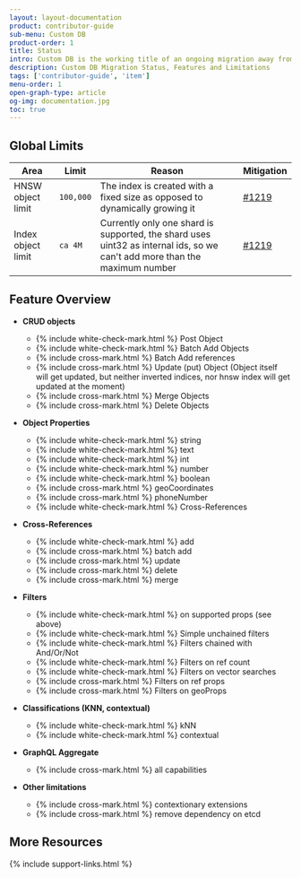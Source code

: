 ```yaml
---
layout: layout-documentation
product: contributor-guide
sub-menu: Custom DB
product-order: 1
title: Status
intro: Custom DB is the working title of an ongoing migration away from third-party databases to an integrated database solution into Weaviate. This page lists the current status of which features are already available, as well as limitations.
description: Custom DB Migration Status, Features and Limitations
tags: ['contributor-guide', 'item']
menu-order: 1
open-graph-type: article
og-img: documentation.jpg
toc: true
---
```


## Global Limits

|Area|Limit|Reason|Mitigation|
|--|--|--|--|
|HNSW object limit| `100,000` | The index is created with a fixed size as opposed to dynamically growing it | [#1219](https://github.com/semi-technologies/weaviate/issues/1219) |
|Index object limit| `ca 4M` | Currently only one shard is supported, the shard uses uint32 as internal ids, so we can't add more than the maximum number| [#1219](https://github.com/semi-technologies/weaviate/issues/1219) |

## Feature Overview

* **CRUD objects**
  * {% include white-check-mark.html %} Post Object
  * {% include white-check-mark.html %} Batch Add Objects
  * {% include cross-mark.html %} Batch Add references
  * {% include cross-mark.html %} Update (put) Object (Object itself will get updated, but neither inverted indices, nor hnsw index will get updated at the moment)
  * {% include cross-mark.html %} Merge Objects 
  * {% include cross-mark.html %} Delete Objects

* **Object Properties**
  * {% include white-check-mark.html %} string 
  * {% include white-check-mark.html %} text
  * {% include white-check-mark.html %} int
  * {% include white-check-mark.html %} number
  * {% include white-check-mark.html %} boolean
  * {% include cross-mark.html %} geoCoordinates
  * {% include cross-mark.html %} phoneNumber
  * {% include white-check-mark.html %} Cross-References

* **Cross-References**
  * {% include white-check-mark.html %} add 
  * {% include cross-mark.html %} batch add 
  * {% include cross-mark.html %} update 
  * {% include cross-mark.html %} delete
  * {% include cross-mark.html %} merge

* **Filters**
  * {% include white-check-mark.html %} on supported props (see above)
  * {% include white-check-mark.html %} Simple unchained filters
  * {% include white-check-mark.html %} Filters chained with And/Or/Not
  * {% include white-check-mark.html %} Filters on ref count
  * {% include white-check-mark.html %} Filters on vector searches
  * {% include cross-mark.html %} Filters on ref props
  * {% include cross-mark.html %} Filters on geoProps

* **Classifications (KNN, contextual)**
  * {% include white-check-mark.html %} kNN
  * {% include white-check-mark.html %} contextual

* **GraphQL Aggregate**
  * {% include cross-mark.html %} all capabilities

* **Other limitations**
  * {% include cross-mark.html %} contextionary extensions
  * {% include cross-mark.html %} remove dependency on etcd

## More Resources

{% include support-links.html %}
